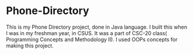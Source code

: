 # Phone-Directory
This is my Phone Directory project, done in Java language. I built this when I was in my freshman year, in CSUS. It was a part of CSC-20 class( Programming Concepts and Methodology II). I used OOPs concepts for making this project.
